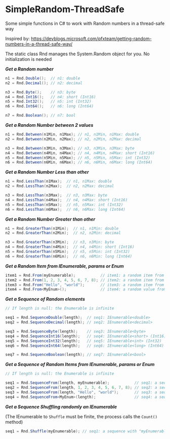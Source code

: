 # SimpleRandom-ThreadSafe
Some simple functions in C# to work with Random numbers in a thread-safe way

Inspired by: https://devblogs.microsoft.com/pfxteam/getting-random-numbers-in-a-thread-safe-way/


The static class Rnd manages the System.Random object for you. No initialization is needed

***Get a Random number***
```csharp
n1 = Rnd.Double();  // n1: double 
n2 = Rnd.Decimal(); // n2: decimal

n3 = Rnd.Byte();    // n3: byte
n4 = Rnd.Int16();   // n4: short (Int16)
n5 = Rnd.Int32();   // n5: int (Int32)
n6 = Rnd.Int64();   // n6: long (Int64)

n7 = Rnd.Boolean(); // n7: bool
```

***Get a Random Number between 2 values***
```csharp
n1 = Rnd.Between(n1Min, n1Max); // n1, n1Min, n1Max: double
n2 = Rnd.Between(n2Min, n2Max); // n2, n2Min, n2Max: decimal

n3 = Rnd.Between(n3Min, n3Max); // n3, n3Min, n3Max: byte
n4 = Rnd.Between(n4Min, n4Max); // n4, n4Min, n4Max: short (Int16)
n5 = Rnd.Between(n5Min, n5Max); // n5, n5Min, n5Max: int (Int32)
n6 = Rnd.Between(n6Min, n6Max); // n6, n6Min, n6Max: long (Int64)
```

***Get a Random Number Less than other***
```csharp
n1 = Rnd.LessThan(n1Max);  // n1, n1Max: double
n2 = Rnd.LessThan(n2Max);  // n2, n2Max: decimal

n3 = Rnd.LessThan(n3Max);  // n3, n3Max: byte
n4 = Rnd.LessThan(n4Max);  // n4, n4Max: short (Int16)
n5 = Rnd.LessThan(n5Max);  // n5, n5Max: int (Int32)
n6 = Rnd.LessThan(n6Max);  // n6, n6Max: long (Int64)
```
***Get a Random Number Greater than other***
```csharp
n1 = Rnd.GreaterThan(n1Min);  // n1, n1Min: double
n2 = Rnd.GreaterThan(n2Min);  // n2, n2Min: decimal

n3 = Rnd.GreaterThan(n3Min);  // n3, n3Min: byte
n4 = Rnd.GreaterThan(n4Min);  // n4, n4Min: short (Int16)
n5 = Rnd.GreaterThan(n5Min);  // n5, n5Min: int (Int32)
n6 = Rnd.GreaterThan(n6Min);  // n6, n6Min: long (Int64)
```

***Get a Random Item from IEnumerable, params or Enum***
```csharp
item1 = Rnd.From(myEnumerable);           // item1: a random item from "myEnumerable"
item2 = Rnd.From(1, 2, 3, 4, 5, 6, 7, 8); // item2: a random item from params
item3 = Rnd.From("Hello", "world");       // item3: a random item from params
item4 = Rnd.From<MyEnum>();               // item4: a random value from "MyEnum"
```

***Get a Sequence of Random elements***
```csharp
// If length is null: the Enumerable is infinite

seq1 = Rnd.SequenceDouble(length);  // seq1: IEnumerable<double>
seq2 = Rnd.SequenceDecimal(length); // seq2: IEnumerable<decimal>

seq3 = Rnd.SequenceByte(length);    // seq3: IEnumerable<byte>
seq4 = Rnd.SequenceInt16(length);   // seq4: IEnumerable<short> (Int16)
seq5 = Rnd.SequenceInt32(length);   // seq5: IEnumerable<int> (Int32)
seq6 = Rnd.SequenceInt64(length);   // seq6: IEnumerable<long> (Int64)

seq7 = Rnd.SequenceBoolean(length); // seq7: IEnumerable<bool>
```

***Get a Sequence of Random Items from IEnumerable, params or Enum***
```csharp
// If length is null: the Enumerable is infinite

seq1 = Rnd.SequenceFrom(length, myEnumerable);           // seq1: a sequence with random items from "myEnumerable"
seq2 = Rnd.SequenceFrom(length, 1, 2, 3, 4, 5, 6, 7, 8); // seq2: a sequence with random items from params
seq3 = Rnd.SequenceFrom(length, "Hello", "world");       // seq3: a sequence with random items from params
seq4 = Rnd.SequenceFrom<MyEnum>(length);                 // seq4: a sequence with random values from "MyEnum"
```

***Get a Sequence Shuffling randomly an IEnumerable***

(The IEnumerable to `Shuffle` must be finite, the process calls the `Count()` method)
```csharp
seq1 = Rnd.Shuffle(myEnumerable); // seq1: a sequence with "myEnumerable" shuffled
```
